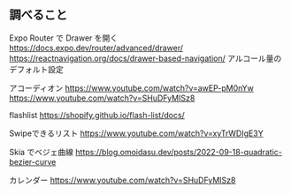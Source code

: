 

## 調べること

Expo Router で Drawer を開く
https://docs.expo.dev/router/advanced/drawer/
https://reactnavigation.org/docs/drawer-based-navigation/
アルコール量のデフォルト設定


アコーディオン
https://www.youtube.com/watch?v=awEP-pM0nYw
https://www.youtube.com/watch?v=SHuDFyMISz8

flashlist
https://shopify.github.io/flash-list/docs/

Swipeできるリスト
https://www.youtube.com/watch?v=xyTrWDIgE3Y

Skia でベジェ曲線
https://blog.omoidasu.dev/posts/2022-09-18-quadratic-bezier-curve

カレンダー
https://www.youtube.com/watch?v=SHuDFyMISz8
